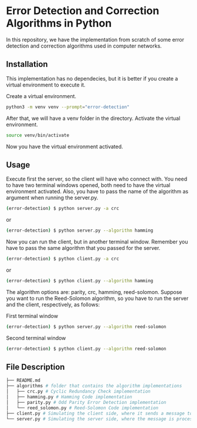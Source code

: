 # Error Detection and Correction Algorithms in Python

In this repository, we have the implementation from scratch of some error detection and correction algorithms used in computer networks.

## Installation

This implementation has no dependecies, but it is better if you create a virtual environment to execute it.

Create a virtual environment.
```bash
python3 -m venv venv --prompt="error-detection"
```

After that, we will have a venv folder in the directory. Activate the virtual environment.
```bash
source venv/bin/activate
```

Now you have the virtual environment activated.

## Usage

Execute first the server, so the client will have who connect with. You need to have two terminal windows opened, both need to have the virtual environment activated. Also, you have to pass the name of the algorithm as argument when running the server.py.
```bash
(error-detection) $ python server.py -a crc
```
or
```bash
(error-detection) $ python server.py --algorithm hamming
```

Now you can run the client, but in another terminal window. Remember you have to pass the same algorithm that you passed for the server.
```bash
(error-detection) $ python client.py -a crc
```
or
```bash
(error-detection) $ python client.py --algorithm hamming
```

The algorithm options are: parity, crc, hamming, reed-solomon. Suppose you want to run the Reed-Solomon algorithm, so you have to run the server and the client, respectively, as follows:

First terminal window
```bash
(error-detection) $ python server.py --algorithm reed-solomon
```

Second terminal window
```bash
(error-detection) $ python client.py --algorithm reed-solomon
```

## File Description

```bash
├── README.md
├── algorithms # folder that contains the algorithm implementations
│   ├── crc.py # Cyclic Redundancy Check implementation
│   ├── hamming.py # Hamming Code implementation
│   ├── parity.py # Odd Parity Error Detection implementation
│   └── reed_solomon.py # Reed-Solomon Code implementation
├── client.py # Simulating the client side, where it sends a message to the server
└── server.py # Simulating the server side, where the message is processed and it verifies if the message contains any error
```